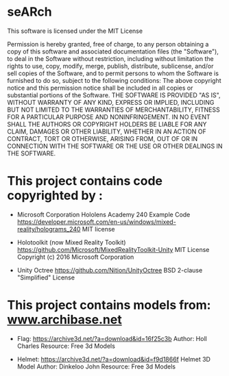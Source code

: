 # seARch

This software is licensed under the MIT License

Permission is hereby granted, free of charge, to any person obtaining a copy of this software and associated documentation files
(the "Software"), to deal in the Software without restriction, including without limitation the rights to use, copy, modify, merge, 
publish, distribute, sublicense, and/or sell copies of the Software, and to permit persons to whom the Software is furnished to do so,
subject to the following conditions: The above copyright notice and this permission notice shall be included in all copies or
substantial portions of the Software. THE SOFTWARE IS PROVIDED "AS IS", WITHOUT WARRANTY OF ANY KIND, EXPRESS OR IMPLIED, INCLUDING BUT NOT LIMITED TO THE WARRANTIES
 OF MERCHANTABILITY, FITNESS FOR A  PARTICULAR PURPOSE AND NONINFRINGEMENT. IN NO EVENT SHALL THE AUTHORS OR COPYRIGHT HOLDERS BE
 LIABLE FOR ANY CLAIM, DAMAGES OR OTHER LIABILITY, WHETHER IN AN ACTION OF CONTRACT, TORT OR OTHERWISE, ARISING FROM, OUT OF OR
 IN CONNECTION WITH THE SOFTWARE OR THE USE OR OTHER DEALINGS IN THE SOFTWARE.



# This project contains code copyrighted by :

* Microsoft Corporation
Hololens Academy 240 Example Code
https://developer.microsoft.com/en-us/windows/mixed-reality/holograms_240
MIT license

* Holotoolkit (now Mixed Reality Toolkit)
https://github.com/Microsoft/MixedRealityToolkit-Unity
MIT License
Copyright (c) 2016 Microsoft Corporation

* Unity Octree
https://github.com/Nition/UnityOctree
BSD 2-clause "Simplified" License

# This project contains models from: www.archibase.net

* Flag: https://archive3d.net/?a=download&id=16f25c3b
Author: Holl Charles
Resource: Free 3d Models

* Helmet: https://archive3d.net/?a=download&id=f9d1866f
Helmet 3D Model
Author: Dinkeloo John
Resource: Free 3d Models

